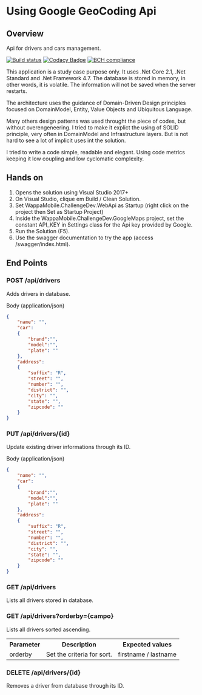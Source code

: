 # Using Google GeoCoding Api

## Overview
Api for drivers and cars management.

[![Build status](https://ci.appveyor.com/api/projects/status/gcu4ps8oflyfbf6f?svg=true)](https://ci.appveyor.com/project/phduarte/challenge-dev) 
[![Codacy Badge](https://api.codacy.com/project/badge/Grade/db7d172f6a8142df86650781f70eaa67)](https://www.codacy.com/manual/phduarte87/challenge-dev?utm_source=github.com&amp;utm_medium=referral&amp;utm_content=phduarte/challenge-dev&amp;utm_campaign=Badge_Grade)
[![BCH compliance](https://bettercodehub.com/edge/badge/phduarte/challenge-dev?branch=master)](https://bettercodehub.com/)

This application is a study case purpose only. It uses .Net Core 2.1, .Net Standard and .Net Framework 4.7. The database is stored in memory, in other words, it is volatile. The information will not be saved when the server restarts.

The architecture uses the guidance of Domain-Driven Design principles focused on DomainModel, Entity, Value Objects and Ubiquitous Language.

Many others design patterns was used throught the piece of codes, but without overengeneering. I tried to make it explict the using of SOLID principle, very often in DomainModel and Infrastructure layers. But is not hard to see a lot of implicit uses int the solution.

I tried to write a code simple, readable and elegant. Using code metrics keeping it low coupling and low cyclomatic complexity.

## Hands on

1. Opens the solution using Visual Studio 2017+
2. On Visual Studio, clique em Build / Clean Solution.
3. Set WappaMobile.ChallengeDev.WebApi as Startup (right click on the project then Set as Startup Project)
4. Inside the WappaMobile.ChallengeDev.GoogleMaps project, set the constant API_KEY in Settings class for the Api key provided by Google.
5. Run the Solution (F5).
6. Use the swagger documentation to try the app (access /swagger/index.html).

## End Points

### POST /api/drivers
Adds drivers in database.

Body (application/json)
```json
{
	"name": "",
	"car":
	{
		"brand":"",
		"model":"",
		"plate": ""
	},
	"address":
	{
		"suffix": "R",
		"street": "",
		"number": "",
		"district": "",
		"city": "",
		"state": "",
		"zipcode": ""
	}
}
```

### PUT /api/drivers/{id}
Update existing driver informations through its ID.

Body (application/json)
```json
{
	"name": "",
	"car":
	{
		"brand":"",
		"model":"",
		"plate": ""
	},
	"address":
	{
		"suffix": "R",
		"street": "",
		"number": "",
		"district": "",
		"city": "",
		"state": "",
		"zipcode": ""
	}
}
```

### GET /api/drivers
Lists all drivers stored in database.

### GET /api/drivers?orderby={campo}
Lists all drivers sorted ascending.

<table>
<tr>
<th>Parameter</th>
<th>Description</th>
<th>Expected values</th>
</tr>

<tr>
<td>orderby</td>
<td>Set the criteria for sort.</td>
<td>firstname / lastname</td>
</tr>
</table>

### DELETE /api/drivers/{id}
Removes a driver from database through its ID.
